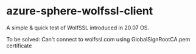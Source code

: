 # azure-sphere-wolfssl-client

A simple & quick test of WolfSSL introduced in 20.07 OS. 

To be solved: Can't connect to wolfssl.com using GlobalSignRootCA.pem certificate
